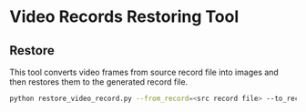 # Video Records Restoring Tool

## Restore

This tool converts video frames from source record file into images and then restores them to the generated record file.

```bash
python restore_video_record.py --from_record=<src record file> --to_record=<dst record file>
```
